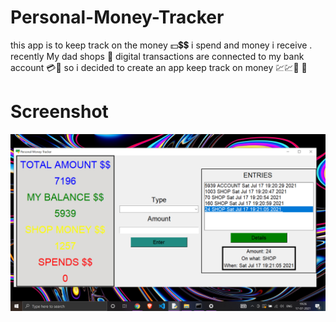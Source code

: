 # Personal-Money-Tracker
this app is to keep track on the money 💵💲💲 i spend and money i receive . recently My dad shops 🏪 digital transactions are connected to my bank account 💳📲 so i decided to create an app keep track on money 💹💹💸 📱


# Screenshot
<img src="screen.png" >
